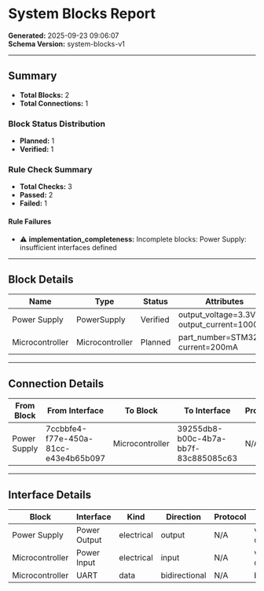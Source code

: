 # System Blocks Report

**Generated:** 2025-09-23 09:06:07  
**Schema Version:** system-blocks-v1

---

## Summary

- **Total Blocks:** 2
- **Total Connections:** 1

### Block Status Distribution

- **Planned:** 1
- **Verified:** 1

### Rule Check Summary

- **Total Checks:** 3
- **Passed:** 2
- **Failed:** 1

#### Rule Failures

- ⚠️ **implementation_completeness:** Incomplete blocks: Power Supply: insufficient interfaces defined

---

## Block Details

| Name | Type | Status | Attributes | Interfaces | Links |
|------|------|--------|------------|------------|-------|
| Power Supply | PowerSupply | Verified | output_voltage=3.3V, output_current=1000mA | 1 | 1 |
| Microcontroller | Microcontroller | Planned | part_number=STM32F4, current=200mA | 2 | 0 |

---

## Connection Details

| From Block | From Interface | To Block | To Interface | Protocol | Attributes |
|------------|----------------|----------|--------------|----------|------------|
| Power Supply | 7ccbbfe4-f77e-450a-81cc-e43e4b65b097 | Microcontroller | 39255db8-b00c-4b7a-bb7f-83c885085c63 | N/A | wire_gauge=22AWG, notes=Power distribution |

---

## Interface Details

| Block | Interface | Kind | Direction | Protocol | Parameters |
|-------|-----------|------|-----------|----------|------------|
| Power Supply | Power Output | electrical | output | N/A | voltage=3.3V, current=1000mA |
| Microcontroller | Power Input | electrical | input | N/A | voltage=3.3V, current=200mA |
| Microcontroller | UART | data | bidirectional | N/A | baud_rate=115200 |
